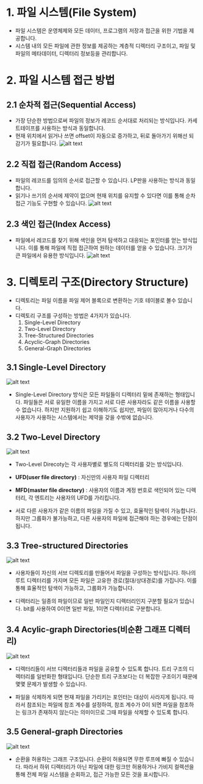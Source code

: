 # 1. 파일 시스템(File System)
- 파일 시스템은 운영체제와 모든 데이터, 프로그램의 저장과 접근을 위한 기법을 제공합니다.
- 시스템 내의 모든 파일에 관한 정보를 제공하는 계층적 디렉터리 구조이고, 파일 및 파일의 메타데이터, 디렉터리 정보등을 관리합니다.
 

# 2. 파일 시스템 접근 방법
## 2.1 순차적 접근(Sequential Access)
- 가장 단순한 방법으로써 파일의 정보가 레코드 순서대로 처리되는 방식입니다. 카세트테이프를 사용하는 방식과 동일합니다.
- 현재 위치에서 읽거나 쓰면 offset이 자동으로 증가하고, 뒤로 돌아가기 위해선 되감기가 필요합니다.
![alt text](image.png)
 
## 2.2 직접 접근(Random Access)
- 파일의 레코드를 임의의 순서로 접근할 수 있습니다. LP판을 사용하는 방식과 동일합니다.
- 읽기나 쓰기의 순서에 제약이 없으며 현재 위치를 유지할 수 있다면 이를 통해 순차 접근 기능도 구현할 수 있습니다.
![alt text](image-1.png)
 

## 2.3 색인 접근(Index Access)
- 파일에서 레코드를 찾기 위해 색인을 먼저 탐색하고 대응되는 포인터를 얻는 방식입니다. 이를 통해 파일에 직접 접근하여 원하는 데이터를 얻을 수 있습니다. 크기가 큰 파일에서 유용한 방식입니다.
![alt text](image-2.png)
 

# 3. 디렉토리 구조(Directory Structure)
- 디렉토리는 파일 이름을 파일 제어 블록으로 변환하는 기호 테이블로 볼수 있습니다.
- 디렉토리 구조를 구성하는 방법은 4가지가 있습니다.
  1. Single-Level Directory
  2. Two-Level Directory
  3. Tree-Structured Directories
  4. Acyclic-Graph Directories
  5. General-Graph Directories
 

## 3.1 Single-Level Directory
![alt text](image-3.png)
- Single-Level Directory 방식은 모든 파일들이 디렉터리 밑에 존재하는 형태입니다. 파일들은 서로 유일한 이름을 가지고 서로 다른 사용자라도 같은 이름을 사용할 수 없습니다. 하지만 지원하기 쉽고 이해하기도 쉽지만, 파일이 많아지거나 다수의 사용자가 사용하는 시스템에서는 제약을 갖을 수밖에 없습니다.

 

 

## 3.2 Two-Level Directory
![alt text](image-4.png)
- Two-Level Direcoty는 각 사용자별로 별도의 디렉터리를 갖는 방식입니다.

- **UFD(user file directory)** : 자신만의 사용자 파일 디렉터리
- **MFD(master file directory)** : 사용자의 이름과 계정 번호로 색인되어 있는 디렉터리, 각 엔트리는 사용자의 UFD를 가리킵니다.
- 서로 다른 사용자가 같은 이름의 파일을 가질 수 있고, 효율적인 탐색이 가능합니다. 하지만 그룹화가 불가능하고, 다른 사용자의 파일에 접근해야 하는 경우에는 단점이 됩니다.

 

## 3.3 Tree-structured Directories
![alt text](image-5.png)
- 사용자들이 자신의 서브 디렉토리를 만들어서 파일을 구성하는 방식입니다. 하나의 루트 디렉터리를 가지며 모든 파일은 고유한 경로(절대/상대경로)를 가집니다. 이를 통해 효율적인 탐색이 가능하고, 그룹화가 가능합니다. 

- 디렉터리는 일종의 파일이므로 일반 파일인지 디렉터리인지 구분할 필요가 있습니다. bit를 사용하여 0이면 일반 파일, 1이면 디렉터리로 구분합니다.

## 3.4 Acylic-graph Directories(비순환 그래프 디렉터리)
![alt text](image-6.png)
- 디렉터리들이 서브 디렉터리들과 파일을 공유할 수 있도록 합니다. 트리 구조의 디렉터리를 일반화한 형태입니다. 단순한 트리 구조보다는 더 복잡한 구조이기 때문에 몇몇 문제가 발생할 수 있습니다. 

 

- 파일을 삭제하게 되면 현재 파일을 가리키는 포인터는 대상이 사라지게 됩니다. 따라서 참조되는 파일에 참조 계수를 설정하여, 참조 계수가 0이 되면 파일을 참조하는 링크가 존재하지 않는다는 의미이므로 그때 파일을 삭제할 수 있도록 합니다.
 
## 3.5 General-graph Directories
 ![alt text](image-7.png)

- 순환을 허용하는 그래프 구조입니다. 순환이 허용되면 무한 루프에 빠질 수 있습니다. 따라서 하위 디렉터리가 아닌 파일에 대한 링크만 허용하거나 가비지 컬렉션을 통해 전체 파일 시스템을 순회하고, 접근 가능한 모든 것을 표시합니다.

 